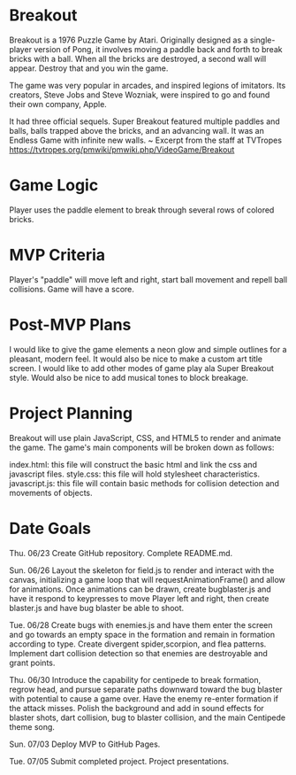 # Breakout
Breakout is a 1976 Puzzle Game by Atari. Originally designed as a single-player version of Pong, it involves moving a paddle back and forth to break bricks with a ball. When all the bricks are destroyed, a second wall will appear. Destroy that and you win the game.

The game was very popular in arcades, and inspired legions of imitators. Its creators, Steve Jobs and Steve Wozniak, were inspired to go and found their own company, Apple.

It had three official sequels. Super Breakout featured multiple paddles and balls, balls trapped above the bricks, and an advancing wall. It was an Endless Game with infinite new walls. 
    ~ Excerpt from the staff at TVTropes https://tvtropes.org/pmwiki/pmwiki.php/VideoGame/Breakout

# Game Logic
Player uses the paddle element to break through several rows of colored bricks.
# MVP Criteria
Player's "paddle" will move left and right, start ball movement and repell ball collisions. Game will have a score.

# Post-MVP Plans
I would like to give the game elements a neon glow and simple outlines for a pleasant, modern feel. It would also be nice to make a custom art title screen. I would like to add other modes of game play ala Super Breakout style. Would also be nice to add musical tones to block breakage.

# Project Planning
Breakout will use plain JavaScript, CSS, and HTML5 to render and animate the game. The game's main components will be broken down as follows:

index.html: this file will construct the basic html and link the css and javascript files.
style.css: this file will hold stylesheet characteristics.
javascript.js: this file will contain basic methods for collision detection and movements of objects. 
# Date Goals
Thu. 06/23 Create GitHub repository. Complete README.md.

Sun. 06/26 Layout the skeleton for field.js to render and interact with the canvas, initializing a game loop that will requestAnimationFrame() and allow for animations. Once animations can be drawn, create bugblaster.js and have it respond to keypresses to move Player left and right, then create blaster.js and have bug blaster be able to shoot.

Tue. 06/28 Create bugs with enemies.js and have them enter the screen and go towards an empty space in the formation and remain in formation according to type. Create divergent spider,scorpion, and flea patterns. Implement dart collision detection so that enemies are destroyable and grant points.

Thu. 06/30 Introduce the capability for centipede to break formation, regrow head, and pursue separate paths downward toward the bug blaster with potential to cause a game over. Have the enemy re-enter formation if the attack misses. Polish the background and add in sound effects for blaster shots, dart collision, bug to blaster collision, and the main Centipede theme song.

Sun. 07/03 Deploy MVP to GitHub Pages.

Tue. 07/05 Submit completed project. Project presentations.